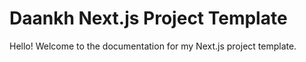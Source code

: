 # Daankh Next.js Project Template

Hello! Welcome to the documentation for my Next.js project template.
